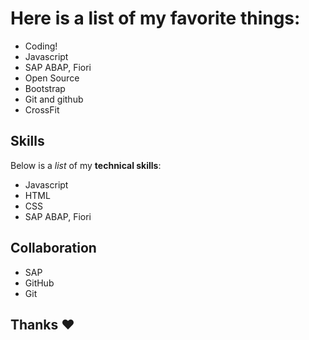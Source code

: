 # Here is a list of my favorite things:

- Coding!
- Javascript
- SAP ABAP, Fiori
- Open Source
- Bootstrap
- Git and github
- CrossFit

## Skills

Below is a _list_ of my **technical skills**:

- Javascript
- HTML
- CSS
- SAP ABAP, Fiori

## Collaboration
- SAP
- GitHub
- Git


## Thanks :heart:
